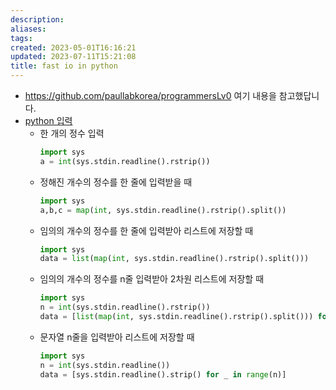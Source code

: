 ```yaml
---
description:
aliases: 
tags: 
created: 2023-05-01T16:16:21
updated: 2023-07-11T15:21:08
title: fast io in python
---
```

- https://github.com/paullabkorea/programmersLv0 여기 내용을 참고했답니다.
- [python 입력](https://github.com/OrmiCodeRanger/AlgorithmCheatSheet/blob/main/sys.stdin.md)
	- 한 개의 정수 입력
		```python
		import sys
		a = int(sys.stdin.readline().rstrip())
		```
	- 정해진 개수의 정수를 한 줄에 입력받을 때
		```python
		import sys
		a,b,c = map(int, sys.stdin.readline().rstrip().split())
		```
	- 임의의 개수의 정수를 한 줄에 입력받아 리스트에 저장할 때
		```python
		import sys
		data = list(map(int, sys.stdin.readline().rstrip().split()))
		```
	- 임의의 개수의 정수를 n줄 입력받아 2차원 리스트에 저장할 때
		```python
		import sys
		n = int(sys.stdin.readline().rstrip())
		data = [list(map(int, sys.stdin.readline().rstrip().split())) for _ in range(n)]
		```
	- 문자열 n줄을 입력받아 리스트에 저장할 때
		```python
		import sys
		n = int(sys.stdin.readline())
		data = [sys.stdin.readline().strip() for _ in range(n)]
		```
